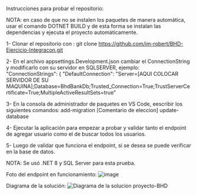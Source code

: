 Instrucciones para probar el repositorio:

NOTA: en caso de que no se instalen los paquetes de manera automática, usar el comando DOTNET BUILD y de esta forma se instalan las dependencias y ejecuta el proyecto automáticamente.


1- Clonar el repositorio con : git clone https://github.com/im-robert/BHD-Ejercicio-Integracon.git

2- En el archivo appsettings.Development.json cambiar el ConnectionString y modificarlo con su servidor en SQLSERVER, ejemplo:  "ConnectionStrings": {
   "DefaultConnection": "Server=[AQUI COLOCAR SERVIDOR DE SU MAQUINA];Database=BhdBankDb;Trusted_Connection=True;TrustServerCertificate=True;MultipleActiveResultSets=true"

3- En la consola de administrador de paquetes en VS Code, eescribir los siguientes comandos: add-migration [Comentario de eleccion]
                                                                                             update-database

4- Ejecutar la aplicación para empezar a probar y validar tanto el endpoint de agregar usuario como el de buscar todos los usuarios.

5- Luego de validar que funciona el endpoint, si se desea se puede verificar en la base de datos.


NOTA: 
Se usó .NET 8 y SQL Server para esta prueba.


Foto del endpoint en funcionamiento:
![image](https://github.com/user-attachments/assets/7aad9d79-8564-4e2d-8a11-aeed80347885)


Diagrama de la solución:
![Diagrama de la solucion proyecto-BHD](https://github.com/user-attachments/assets/ec0a34ba-00e4-48a2-ac25-31c52fd180d8)
